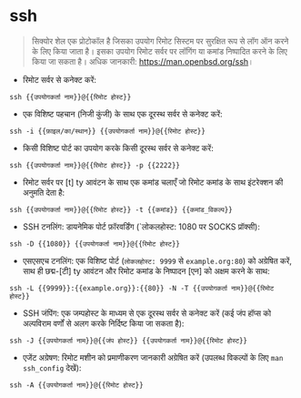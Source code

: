 # ssh

> सिक्योर शेल एक प्रोटोकॉल है जिसका उपयोग रिमोट सिस्टम पर सुरक्षित रूप से लॉग ऑन करने के लिए किया जाता है।
> इसका उपयोग रिमोट सर्वर पर लॉगिंग या कमांड निष्पादित करने के लिए किया जा सकता है।
> अधिक जानकारी: <https://man.openbsd.org/ssh>।

- रिमोट सर्वर से कनेक्ट करें:

`ssh {{उपयोगकर्ता नाम}}@{{रिमोट होस्ट}}`

- एक विशिष्ट पहचान (निजी कुंजी) के साथ एक दूरस्थ सर्वर से कनेक्ट करें:

`ssh -i {{फ़ाइल/का/स्थान}} {{उपयोगकर्ता नाम}}@{{रिमोट होस्ट}}`

- किसी विशिष्ट पोर्ट का उपयोग करके किसी दूरस्थ सर्वर से कनेक्ट करें:

`ssh {{उपयोगकर्ता नाम}}@{{रिमोट होस्ट}} -p {{2222}}`

- रिमोट सर्वर पर [t] ty आवंटन के साथ एक कमांड चलाएँ जो रिमोट कमांड के साथ इंटरेक्शन की अनुमति देता है:

`ssh {{उपयोगकर्ता नाम}}@{{रिमोट होस्ट}} -t {{कमांड}} {{कमांड_विकल्प}}`

- SSH टनलिंग: डायनेमिक पोर्ट फ़ॉरवर्डिंग (`लोकलहोस्ट: 1080 पर SOCKS प्रॉक्सी):

`ssh -D {{1080}} {{उपयोगकर्ता नाम}}@{{रिमोट होस्ट}}`

- एसएसएच टनलिंग: एक विशिष्ट पोर्ट (`लोकलहोस्ट: 9999` से `example.org:80`) को अग्रेषित करें, साथ ही छद्म-[टी] ty आवंटन और रिमोट कमांड के निष्पादन [एन] को अक्षम करने के साथ:

`ssh -L {{9999}}:{{example.org}}:{{80}} -N -T {{उपयोगकर्ता नाम}}@{{रिमोट होस्ट}}`

- SSH जंपिंग: एक जम्पहोस्ट के माध्यम से एक दूरस्थ सर्वर से कनेक्ट करें (कई जंप हॉप्स को अल्पविराम वर्णों से अलग करके निर्दिष्ट किया जा सकता है):

`ssh -J {{उपयोगकर्ता नाम}}@{{जंप होस्ट}} {{उपयोगकर्ता नाम}}@{{रिमोट होस्ट}}`

- एजेंट अग्रेषण: रिमोट मशीन को प्रमाणीकरण जानकारी अग्रेषित करें (उपलब्ध विकल्पों के लिए `man ssh_config` देखें):

`ssh -A {{उपयोगकर्ता नाम}}@{{रिमोट होस्ट}}`
